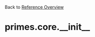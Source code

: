 
Back to [Reference Overview](https://github.com/pyrustic/primes/blob/master/docs/reference)

# primes.core.\_\_init\_\_



<br>


